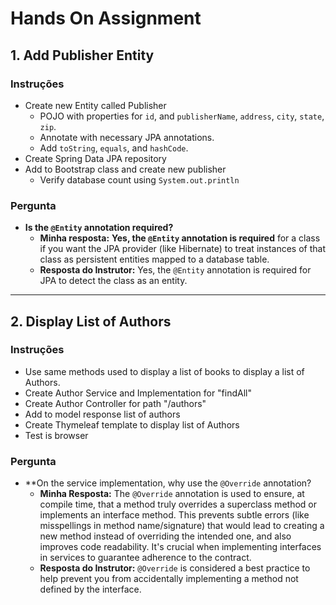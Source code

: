 # Hands On Assignment

## 1. Add Publisher Entity

### Instruções

* Create new Entity called Publisher
    * POJO with properties for `id`, and `publisherName`, `address`, `city`, `state`, `zip`.
    * Annotate with necessary JPA annotations.
    * Add `toString`, `equals`, and `hashCode`.
* Create Spring Data JPA repository
* Add to Bootstrap class and create new publisher
    * Verify database count using `System.out.println`

### Pergunta

* **Is the `@Entity` annotation required?**
    * **Minha resposta:** **Yes, the `@Entity` annotation is required** for a class if you want the JPA provider (like
      Hibernate) to treat instances of that class as persistent entities mapped to a database table.
    * **Resposta do Instrutor:** Yes, the `@Entity` annotation is required for JPA to detect the class as an entity.

---

## 2. Display List of Authors

### Instruções

* Use same methods used to display a list of books to display a list of Authors.
* Create Author Service and Implementation for "findAll"
* Create Author Controller for path "/authors"
* Add to model response list of authors
* Create Thymeleaf template to display list of Authors
* Test is browser

### Pergunta

* **On the service implementation, why use the `@Override` annotation?
    * **Minha Resposta:** The `@Override` annotation is used to ensure, at compile time, that a method truly overrides a
      superclass method or implements an interface method. This prevents subtle errors (like misspellings in method
      name/signature) that would lead to creating a new method instead of overriding the intended one, and also improves
      code readability. It's crucial when implementing interfaces in services to guarantee adherence to the contract.
    * **Resposta do Instrutor:** `@Override` is considered a best practice to help prevent you from accidentally
      implementing a method not defined by the interface.
